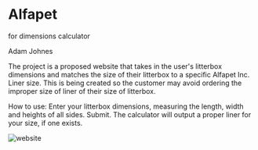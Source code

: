 # Alfapet
for dimensions calculator

Adam Johnes

The project is a proposed website that takes in the user's litterbox dimensions and matches the size of their litterbox to a specific Alfapet Inc. Liner size. This is being created so the customer may avoid ordering the improper size of liner of their size of litterbox.

How to use:
Enter your litterbox dimensions, measuring the length, width and heights of all sides. Submit. The calculator will output a proper liner for your size, if one exists.

![website](https://user-images.githubusercontent.com/70388982/192130720-a28f1ccd-9282-4041-a2cc-129f22ddec40.png)

